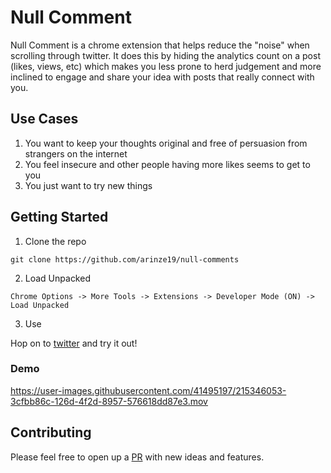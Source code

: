 # Null Comment

Null Comment is a chrome extension that helps reduce the "noise" when scrolling through twitter. It does this by hiding the analytics count on a post (likes, views, etc) which makes you less prone to herd judgement and more inclined to engage and share your idea with posts that really connect with you.

## Use Cases

1. You want to keep your thoughts original and free of persuasion from strangers on the internet
2. You feel insecure and other people having more likes seems to get to you
3. You just want to try new things

## Getting Started

1. Clone the repo

```
git clone https://github.com/arinze19/null-comments
```

2. Load Unpacked

```
Chrome Options -> More Tools -> Extensions -> Developer Mode (ON) -> Load Unpacked
```

3. Use

Hop on to [twitter](https://twitter.com) and try it out!


### Demo

https://user-images.githubusercontent.com/41495197/215346053-3cfbb86c-126d-4f2d-8957-576618dd87e3.mov


## Contributing

Please feel free to open up a [PR](https://github.com/arinze19/null-comments/pulls) with new ideas and features.
